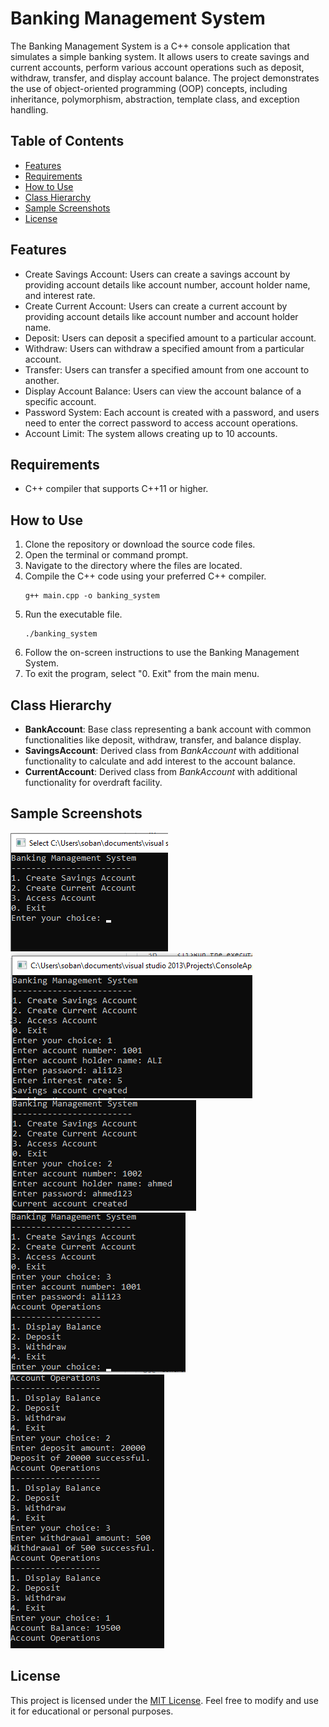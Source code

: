 <div>
<h1>Banking Management System</h1>
<p>The Banking Management System is a C++ console application that simulates a simple banking system. It allows users to create savings and current accounts, perform various account operations such as deposit, withdraw, transfer, and display account balance. The project demonstrates the use of object-oriented programming (OOP) concepts, including inheritance, polymorphism, abstraction, template class, and exception handling.</p>

<h2>Table of Contents</h2>
<ul>
<li><a href="#features">Features</a></li>
<li><a href="#requirements">Requirements</a></li>
<li><a href="#how-to-use">How to Use</a></li>
<li><a href="#class-hierarchy">Class Hierarchy</a></li>
<li><a href="#sample-screenshots">Sample Screenshots</a></li>
<li><a href="#license">License</a></li>
</ul>
<h2 id="features">Features</h2>
<ul>
<li>Create Savings Account: Users can create a savings account by providing account details like account number, account holder name, and interest rate.</li>
<li>Create Current Account: Users can create a current account by providing account details like account number and account holder name.</li>
<li>Deposit: Users can deposit a specified amount to a particular account.</li>
<li>Withdraw: Users can withdraw a specified amount from a particular account.</li>
<li>Transfer: Users can transfer a specified amount from one account to another.</li>
<li>Display Account Balance: Users can view the account balance of a specific account.</li>
<li>Password System: Each account is created with a password, and users need to enter the correct password to access account operations.</li>
<li>Account Limit: The system allows creating up to 10 accounts.</li>
</ul>
<h2 id="requirements">Requirements</h2>
<ul>
<li>C++ compiler that supports C++11 or higher.</li>
</ul>
<h2 id="how-to-use">How to Use</h2>
<ol>
<li>Clone the repository or download the source code files.</li>
<li>Open the terminal or command prompt.</li>
<li>Navigate to the directory where the files are located.</li>
<li>Compile the C++ code using your preferred C++ compiler.</li>
<pre><code>g++ main.cpp -o banking_system</code></pre>
<li>Run the executable file.</li>
<pre><code>./banking_system</code></pre>
<li>Follow the on-screen instructions to use the Banking Management System.</li>
<li>To exit the program, select "0. Exit" from the main menu.</li>
</ol>
<h2 id="class-hierarchy">Class Hierarchy</h2>
<ul>
<li><strong>BankAccount</strong>: Base class representing a bank account with common functionalities like deposit, withdraw, transfer, and balance display.</li>
<li><strong>SavingsAccount</strong>: Derived class from <em>BankAccount</em> with additional functionality to calculate and add interest to the account balance.</li>
<li>
<strong>CurrentAccount</strong>: Derived class from <em>BankAccount</em> with additional functionality for overdraft facility.</li>
</ul>
<h2 id="sample-screenshots">Sample Screenshots</h2>
<img src="main_menu.png" alt="Main Menu">
<img src="create_savings_account.png" alt="Create Savings Account">
<img src="create_current_account.png" alt="Create Current Account">
<img src="access_account.png" alt="Access Account">
<img src="account_operations.png" alt="Account Operations">
<h2 id="license">License</h2>
<p>This project is licensed under the <a href="LICENSE">MIT License</a>. Feel free to modify and use it for educational or personal purposes.</p>
</div>
